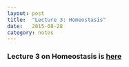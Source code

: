 ```yaml
---
layout: post
title:  "Lecture 3: Homeostasis"
date:   2015-08-28
category: notes
---
```


### Lecture 3 on Homeostasis is <a href="{{ site.baseurl }}/assets/lectures/03_homeostasis">here</a>
